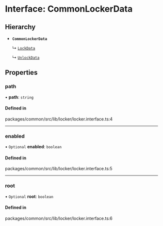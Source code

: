 # Interface: CommonLockerData

## Hierarchy

- **`CommonLockerData`**

  ↳ [`LockData`](LockData.md)

  ↳ [`UnlockData`](UnlockData.md)

## Properties

### path

• **path**: `string`

#### Defined in

packages/common/src/lib/locker/locker.interface.ts:4

---

### enabled

• `Optional` **enabled**: `boolean`

#### Defined in

packages/common/src/lib/locker/locker.interface.ts:5

---

### root

• `Optional` **root**: `boolean`

#### Defined in

packages/common/src/lib/locker/locker.interface.ts:6
